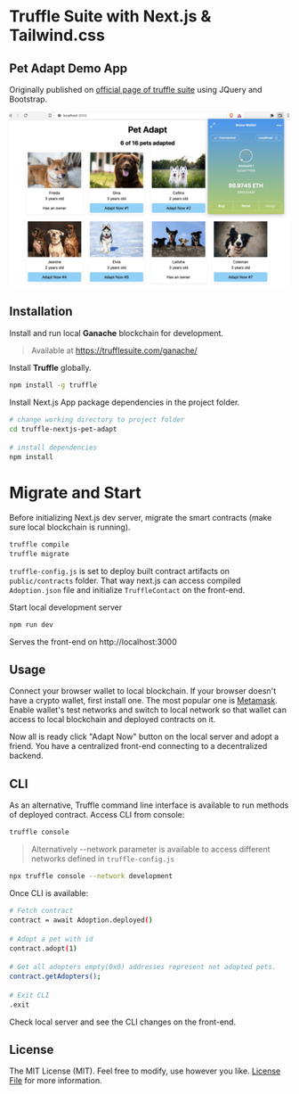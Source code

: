 # Truffle Suite with Next.js & Tailwind.css 

## Pet Adapt Demo App

Originally published on [official page of truffle suite]( https://trufflesuite.com/tutorial/) using JQuery and Bootstrap.

![screenshot](screenshot.jpg)



## Installation

Install and run local **Ganache** blockchain for development.

> Available at https://trufflesuite.com/ganache/



Install **Truffle** globally.

```bash
npm install -g truffle
```



Install Next.js App package dependencies in the project folder.

```bash
# change working directory to project folder
cd truffle-nextjs-pet-adapt

# install dependencies
npm install
```


# Migrate and Start



Before initializing Next.js dev server, migrate the smart contracts (make sure local blockchain is running).

```bash
truffle compile
truffle migrate
```

`truffle-config.js` is set to deploy built contract artifacts on `public/contracts` folder.
That way next.js can access compiled `Adoption.json` file and initialize `TruffleContact` on the front-end.



Start local development server

```bash
npm run dev
```

Serves the front-end on http://localhost:3000



## Usage

Connect your browser wallet to local blockchain. If your browser doesn't have a crypto wallet, first install one.
The most popular one is  [Metamask](https://metamask.io/). Enable wallet's test networks and switch to local network
so that wallet can access to local blockchain and deployed contracts on it.

Now all is ready click "Adapt Now" button on the local server and adopt a friend. 
You have a centralized front-end connecting to a decentralized backend.



## CLI

As an alternative, Truffle command line interface is available to run methods of deployed contract. Access CLI from console:

```bash
truffle console
```
> Alternatively --network parameter is available to access different networks defined in `truffle-config.js`

```bash
npx truffle console --network development
```


Once CLI is available:

```bash
# Fetch contract
contract = await Adoption.deployed()

# Adopt a pet with id
contract.adopt(1)

# Get all adopters empty(0x0) addresses represent not adopted pets.
contract.getAdopters();

# Exit CLI
.exit
```



Check local server and see the CLI changes on the front-end.



## License

The MIT License (MIT). Feel free to modify, use however you like. [License File](LICENSE.md) for more information.
